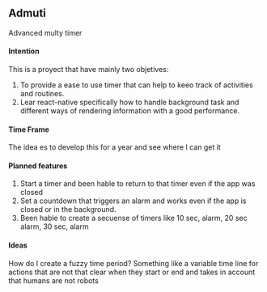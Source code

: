 ## Admuti
Advanced multy timer

#### Intention
This is a proyect that have mainly two objetives:
1. To provide a ease to use timer that can help to keeo track of activities and routines.
2. Lear react-native specifically how to handle background task and different ways of rendering information with a good performance.


#### Time Frame
The idea es to develop this for a year and see where I can get it

#### Planned features
1. Start a timer and been hable to return to that timer even if the app was closed
2. Set a countdown that triggers an alarm and works even if the app is closed or in the background.
3. Been hable to create a secuense of timers like 10 sec, alarm, 20 sec alarm, 30 sec, alarm

#### Ideas
How do I create a fuzzy time period? Something like a variable time line for actions that are not that clear when they start or end and takes in account that humans are not robots
